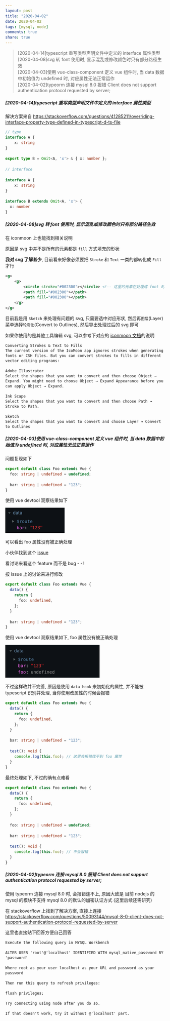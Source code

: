 ```yaml
---
layout: post
title: "2020-04-02"
date: 2020-04-02
tags: [mysql, node]
comments: true
share: true
---
```


> [2020-04-14]typescript 重写类型声明文件中定义的 interface 属性类型  <br> 
> [2020-04-08]svg 转 font 使用时, 显示混乱或修改颜色时只有部分路径生效 <br> 
> [2020-04-03]使用 vue-class-component 定义 vue 组件时, 当 data 数据中初始值为 undefined 时, 对应属性无法正常运作 <br> 
> [2020-04-02]typeorm 连接 mysql 8.0 报错 Client does not support authentication protocol requested by server; <br>

##### [2020-04-14]typescript 重写类型声明文件中定义的 interface 属性类型

解决方案来自 https://stackoverflow.com/questions/41285211/overriding-interface-property-type-defined-in-typescript-d-ts-file

```ts
// type
interface A {
    x: string
}

export type B = Omit<A, 'x'> & { x: number };

// interface

interface A {
    x: string
}

interface B extends Omit<A, 'x'> {
  x: number
}
```

##### [2020-04-08]svg 转 font 使用时, 显示混乱或修改颜色时只有部分路径生效

在 iconmoon 上也能找到相关说明

原因是 svg 中并不是所有的元素都是 `fill` 方式填充的形状

**我对 svg 了解甚少**, 目前看来好像必须要把 `Stroke` 和 `Text` 一类的都转化成 `Fill` 才行

```xml
<g>
    <g>
        <circle stroke="#002300"></circle> <!-- 这里的元素在处理成 font 时可能会导致显示混乱 -->
        <path fill="#002300"></path>
        <path fill="#002300"></path>
    </g>
</g>
```

目前我是用 `Sketch` 来处理有问题的 svg, 只需要选中对应形状, 然后再`图层`(Layer)菜单选择`轮廓化`(Convert to Outlines), 然后导出处理过后的 svg 即可

如果你使用的是其他工具编辑 svg, 可以参考下对应的 [iconmoon 文档](https://icomoon.io/#docs/stroke-to-fill)的说明

```text
Converting Strokes & Text to Fills
The current version of the IcoMoon app ignores strokes when generating fonts or CSH files. But you can convert strokes to fills in different vector editing programs:

Adobe Illustrator
Select the shapes that you want to convert and then choose Object → Expand. You might need to choose Object → Expand Appearance before you can apply Object → Expand.

Ink Scape
Select the shapes that you want to convert and then choose Path → Stroke to Path.

Sketch
Select the shapes that you want to convert and choose Layer → Convert to Outlines
```

##### [2020-04-03]使用 vue-class-component 定义 vue 组件时, 当 data 数据中初始值为 undefined 时, 对应属性无法正常运作

问题复现如下

```ts
export default class Foo extends Vue {
  foo: string | undefined = undefined;

  bar: string | undefined = "123";
}
```

使用 vue devtool 观察结果如下

![undefined](/images/2020-04/1.png)

可以看出 foo 属性没有被正确处理

小伙伴找到这个 [issue](https://github.com/vuejs/vue-class-component/issues/39)

看讨论来看这个 feature 而不是 bug - -!

按 issue 上的讨论来进行修改

```ts
export default class Foo extends Vue {
  data() {
    return {
      foo: undefined,
    };
  }

  bar: string | undefined = "123";
}
```

使用 vue devtool 观察结果如下, foo 属性没有被正确处理

![data hook](/images/2020-04/2.png)

不过这样改并不完善, 原因是使用 `data hook` 来初始化的属性, 并不能被 typescript 识别并处理, 当你使用改属性的时候会报错

```ts
export default class Foo extends Vue {
  data() {
    return {
      foo: undefined,
    };
  }

  bar: string | undefined = "123";

  test(): void {
    console.log(this.foo); // 这里会报错找不到 foo 属性
  }
}
```

最终处理如下, 不过的确有点难看

```ts
export default class Foo extends Vue {
  data() {
    return {
      foo: undefined,
    };
  }

  foo: string | undefined = undefined;

  bar: string | undefined = "123";

  test(): void {
    console.log(this.foo); // 不会报错
  }
}
```

##### [2020-04-02]typeorm 连接 mysql 8.0 报错 Client does not support authentication protocol requested by server;

使用 typeorm 连接 mysql 8.0 时, 会报错连不上, 原因大致是 目前 nodejs 的 mysql 的模块不支持 mysql 8.0 的默认的加密认证方式 (这里后续还需研究)

在 stackoverflow 上找到了解决方案, 直接上连接 https://stackoverflow.com/questions/50093144/mysql-8-0-client-does-not-support-authentication-protocol-requested-by-server

这里也直接贴下回答方便自己回答

```text
Execute the following query in MYSQL Workbench

ALTER USER 'root'@'localhost' IDENTIFIED WITH mysql_native_password BY 'password'

Where root as your user localhost as your URL and password as your password

Then run this query to refresh privileges:

flush privileges;

Try connecting using node after you do so.

If that doesn't work, try it without @'localhost' part.
```
